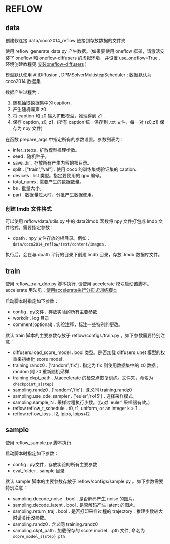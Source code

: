 # REFLOW

## data

创建软连接 data/coco2014_reflow 链接到存放数据的文件夹

使用 reflow_generate_data.py 产生数据。(如果要使用 oneflow 框架，请激活安装了 oneflow 和 oneflow-diffusers 的虚拟环境，并设置 use_oneflow=True . 环境创建教程见 [安装oneflow-diffusers](https://github.com/Oneflow-Inc/diffusers/wiki/How-to-Run-OneFlow-Stable-Diffusion#without-docker) )

模型默认使用 AltDiffusion , DPMSolverMultistepScheduler ; 数据默认为 coco2014 数据集

数据产生过程为：
1. 随机抽取数据集中的 caption . 
2. 产生随机噪声 z0 . 
3. 将 caption 和 z0 输入扩散模型，推理得到 z1 . 
4. 保存 caption, z0, z1 . (所有 caption 统一保存到 .txt 文件，每一对 (z0,z1) 保存为 npy 文件)

在函数 prepare_args 中指定所有的参数设置。参数列表为：
- infer_steps . 扩散模型推理步数。
- seed . 随机种子。
- save_dir . 存放所有产生内容的根目录。
- split . ["train","val"] . 使用 coco 的训练集或验证集的 caption. 
- devices . list 类型。指定要使用的 gpu 编号。
- total_nums . 需要产生的数据数量。
- bs . 批量大小。
- part . 数据量过大时，分批产生数据使用。

### 创建 lmdb 文件格式

可以使用 reflow/data/utils.py 中的 data2lmdb 函数将 npy 文件打包成 lmdb 文件格式。需要指定参数：
- dpath . npy 文件存放的根目录。例如：`data/coco2014_reflow/test/content/images` . 

执行后，会在与 dpath 平行的目录下创建 lmdb 目录，存放 .lmdb 数据库文件。

## train

使用 reflow_train_ddp.py 脚本执行. 请使用 accelerate 模块启动该脚本。accelerate 用法见：[使用accelerate执行分布式训练脚本](https://huggingface.co/docs/accelerate/v0.16.0/en/basic_tutorials/launch#using-accelerate-launch)

启动脚本时指定如下参数：
- config . py文件，存放实验的所有主要参数
- workdir . log 目录
- comment(optional) . 实验注释，标注一些特别的更改。

默认 train 脚本的主要参数存放于 reflow/configs/train.py 。如下参数需要特别注意：
- diffusers.load_score_model . bool 类型。是否加载 diffusers unet 模型的权重来初始化 score model . 
- training.randz0 . ['random','fix'] . 指定为 fix 则使用数据集中的 z0 数据；random 则 z0 重新随机采样
- training.ckpt_path . 从accelerate 的检查点恢复训练。文件夹，命名为 `checkpoint_s{step}`
- sampling.randz0 . ['random','fix'] . 含义同 training.randz0
- sampling.use_ode_sampler . ['euler','rk45'] . 选择采样模式。
- sampling.sample_N . 采样过程执行步数。(仅对 'euler' 采样器有效。)
- reflow.reflow_t_schedule . t0, t1, uniform, or an integer k > 1 . 
- reflow.reflow_loss . l2, lpips, lpips+l2

## sample

使用 reflow_sample.py 脚本执行.

启动脚本时指定如下参数：
- config . py文件，存放实验的所有主要参数
- eval_folder . sample 目录

默认 sample 脚本的主要参数存放于 reflow/configs/sample.py 。如下参数需要特别注意：
- sampling.decode_noise . bool . 是否解码产生 noise 的图片。
- sampling.decode_latent . bool . 是否解码产生 latent 的图片。
- sampling.return_traj . bool . 是否打印采样过程的 trajectory . 推理步数较大时请关闭改参数。
- sampling.randz0 . 含义同 training.randz0
- sampling.ckpt_path . 加载保存的 score model . .pth 文件, 命名为 `score_model_s{step}.pth`

